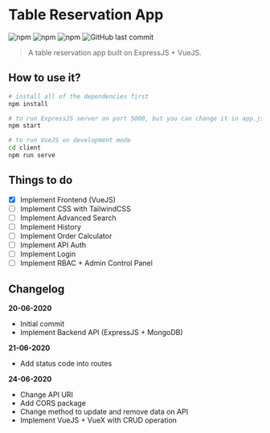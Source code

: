 # Table Reservation App
![npm](https://img.shields.io/npm/v/express?label=express&logo=npm) ![npm](https://img.shields.io/npm/v/mongoose?label=mongoose&logo=npm) ![npm](https://img.shields.io/npm/v/vue?label=vue&logo=npm) ![GitHub last commit](https://img.shields.io/github/last-commit/azmi6298/table-reservation-app)

> A table reservation app built on ExpressJS + VueJS.

## How to use it?
```bash
# install all of the dependencies first
npm install

# to run ExpressJS server on port 5000, but you can change it in app.js
npm start

# to run VueJS on development mode
cd client
npm run serve
```

## Things to do
- [x] Implement Frontend (VueJS)
- [ ] Implement CSS with TailwindCSS
- [ ] Implement Advanced Search
- [ ] Implement History
- [ ] Implement Order Calculator
- [ ] Implement API Auth
- [ ] Implement Login
- [ ] Implement RBAC + Admin Control Panel

## Changelog

**20-06-2020**
* Initial commit
* Implement Backend API (ExpressJS + MongoDB)

**21-06-2020**
* Add status code into routes

**24-06-2020**
* Change API URI
* Add CORS package
* Change method to update and remove data on API
* Implement VueJS + VueX with CRUD operation

